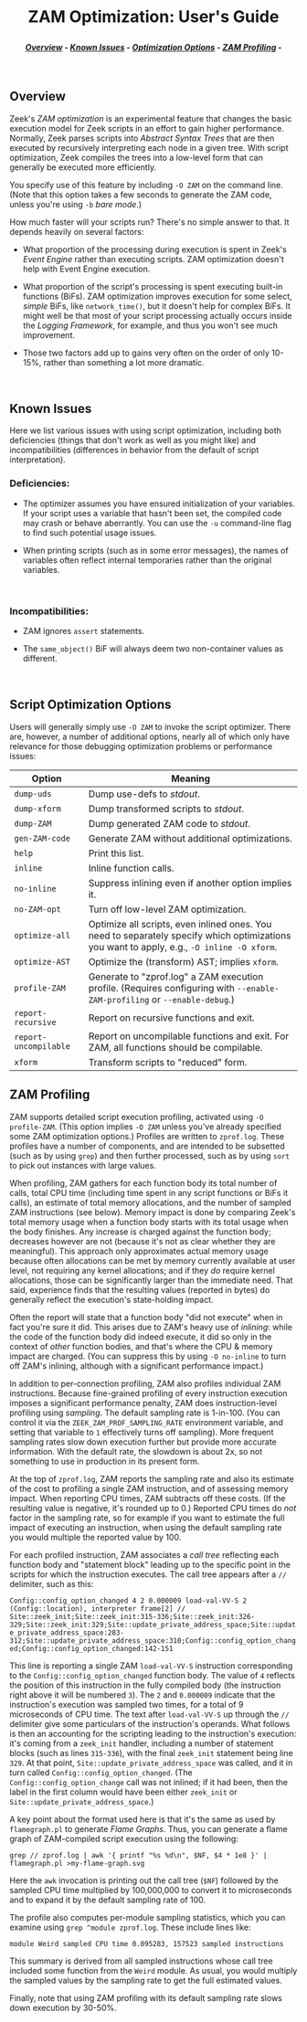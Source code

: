 <h1 align="center">

ZAM Optimization: User's Guide

</h1><h4 align="center">

[_Overview_](#overview) -
[_Known Issues_](#known-issues) -
[_Optimization Options_](#script-optimization-options) -
[_ZAM Profiling_](#ZAM-profiling) -

</h4>


<br>

<a name="overview"></a>
## Overview

Zeek's _ZAM optimization_ is an experimental feature that changes the
basic execution model for Zeek scripts in an effort to gain higher
performance.   Normally, Zeek parses scripts into _Abstract Syntax Trees_
that are then executed by recursively interpreting each node in a given
tree.  With script optimization, Zeek compiles the trees into a low-level
form that can generally be executed more efficiently.

You specify use of this feature by including `-O ZAM` on the command line.
(Note that this option takes a few seconds to generate the ZAM code, unless
you're using `-b` _bare mode_.)

How much faster will your scripts run?  There's no simple answer to that.
It depends heavily on several factors:

* What proportion of the processing during execution is spent in Zeek's
_Event Engine_ rather than executing scripts.  ZAM optimization doesn't
help with Event Engine execution.

* What proportion of the script's processing is spent executing built-in
functions (BiFs).  ZAM optimization improves execution for some select,
_simple_ BiFs, like `network_time()`, but it doesn't help for complex BiFs.
It might well be that most of your script processing actually occurs inside
the _Logging Framework_, for example, and thus you won't see much improvement.

* Those two factors add up to gains very often on the order of only 10-15%,
rather than something a lot more dramatic.

<br>

<a name="known-issues"></a>
## Known Issues


Here we list various issues with using script optimization, including both
deficiencies (things that don't work as well as you might like)
and incompatibilities (differences in behavior from the default
of script interpretation).
<br>

### Deficiencies:

* The optimizer assumes you have ensured initialization of your variables.
If your script uses a variable that hasn't been set, the compiled code may
crash or behave aberrantly. You can use the `-u` command-line flag to find such potential usage issues.

* When printing scripts (such as in some error messages), the names of
variables often reflect internal temporaries rather than the original
variables.

<br>

### Incompatibilities:

* ZAM ignores `assert` statements.

* The `same_object()` BiF will always deem two non-container values as
different.

<br>

<a name="script-optimization-options"></a>
## Script Optimization Options

Users will generally simply use `-O ZAM` to invoke the script optimizer.
There are, however, a number of additional options, nearly all of which
only have relevance for those debugging optimization problems or performance
issues:

|Option|Meaning|
|---|---|
|`dump-uds`	|	Dump use-defs to _stdout_.|
|`dump-xform`	|	Dump transformed scripts to _stdout_.|
|`dump-ZAM`	|	Dump generated ZAM code to _stdout_.|
|`gen-ZAM-code`		|	Generate ZAM without additional optimizations.|
|`help`		|	Print this list.|
|`inline`		|	Inline function calls.|
|`no-inline`		|	Suppress inlining even if another option implies it.|
|`no-ZAM-opt`	|	Turn off low-level ZAM optimization.|
|`optimize-all`	|	Optimize all scripts, even inlined ones. You need to separately specify which optimizations you want to apply, e.g., `-O inline -O xform`.|
|`optimize-AST`	|	Optimize the (transform) AST; implies `xform`.|
|`profile-ZAM`	|	Generate to "zprof.log" a ZAM execution profile. (Requires configuring with `--enable-ZAM-profiling` or `--enable-debug`.)|
|`report-recursive`	|	Report on recursive functions and exit.|
|`report-uncompilable`	|	Report on uncompilable functions and exit. For ZAM, all functions should be compilable.|
|`xform`		|	Transform scripts to "reduced" form.|

<a name="ZAM-profiling"></a>
## ZAM Profiling

ZAM supports detailed script execution profiling, activated using `-O
profile-ZAM`. (This option implies `-O ZAM` unless you've already specified
some ZAM optimization options.) Profiles are written to `zprof.log`. These
profiles have a number of components, and are intended to be subsetted
(such as by using `grep`) and then further processed, such as by using
`sort` to pick out instances with large values.

When profiling, ZAM gathers for each function body its total number of
calls, total CPU time (including time spent in any script functions or
BiFs it calls), an estimate of total memory allocations, and the number
of sampled ZAM instructions (see below). Memory impact is done by comparing
Zeek's total memory usage when a function body starts with its total usage
when the body finishes. Any increase is charged against the function body;
decreases however are not (because it's not as clear whether they are
meaningful). This approach only approximates actual memory usage because
often allocations can be met by memory currently available at user level,
not requiring any kernel allocations; and if they _do_ require kernel
allocations, those can be significantly larger than the immediate need.
That said, experience finds that the resulting values (reported in bytes)
do generally reflect the execution's state-holding impact.

Often the report will state that a function body "did not execute" when
in fact you're sure it did. This arises due to ZAM's heavy use of _inlining_:
while the code of the function body did indeed execute, it did so only in
the context of _other_ function bodies, and that's where the CPU & memory
impact are charged. (You can suppress this by using `-O no-inline` to turn
off ZAM's inlining, although with a significant performance impact.)

In addition to per-connection profiling, ZAM also profiles individual ZAM
instructions. Because fine-grained profiling of every instruction execution
imposes a significant performance penalty,
ZAM does instruction-level profiling using _sampling_.  The default sampling
rate is 1-in-100. (You can control it via the `ZEEK_ZAM_PROF_SAMPLING_RATE`
environment variable, and setting that variable to `1` effectively turns
off sampling). More frequent sampling rates slow down execution further but
provide more accurate information. With the default rate, the slowdown is
about 2x, so not something to use in production in its present form.

At the top of `zprof.log`, ZAM reports the sampling rate and also its
estimate of the cost to profiling a single ZAM instruction, and of assessing
memory impact. When reporting CPU times, ZAM subtracts off these costs.
(If the resulting value is negative, it's rounded up to 0.) Reported CPU
times do _not_ factor in the sampling rate, so for example if you want to
estimate the full impact of executing an instruction, when using the default
sampling rate you would multiple the reported value by 100.

For each profiled instruction, ZAM associates a _call tree_ reflecting
each function body and "statement block" leading up to the specific point
in the scripts for which the instruction executes. The call tree appears
after a `//` delimiter, such as this:

`
Config::config_option_changed 4 2 0.000009 load-val-VV-S 2 (Config::location), interpreter frame[2] // Site::zeek_init;Site::zeek_init:315-336;Site::zeek_init:326-329;Site::zeek_init:329;Site::update_private_address_space;Site::update_private_address_space:283-312;Site::update_private_address_space:310;Config::config_option_changed;Config::config_option_changed:142-151
`

This line is reporting a single ZAM `load-val-VV-S` instruction corresponding
to the `Config::config_option_changed` function body. The value of `4`
reflects the position of this instruction in the fully compiled body (the
instruction right above it will be numbered `3`). The `2` and `0.000009`
indicate that the instruction's execution was sampled two times, for a
total of 9 microseconds of CPU time. The text after `load-val-VV-S` up
through the `//` delimiter give some particulars of the instruction's
operands. What follows is then an accounting for the scripting leading to
the instruction's execution: it's coming from a `zeek_init` handler,
including a number of statement blocks (such as lines `315-336`), with the
final `zeek_init` statement being line `329`. At that point,
`Site::update_private_address_space` was called, and it in turn called
`Config::config_option_changed`. (The `Config::config_option_change` call
was not inlined; if it had been, then the label in the first column would
have been either `zeek_init` or `Site::update_private_address_space`.)

A key point about the format used here is that it's the same as used by
`flamegraph.pl` to generate _Flame Graphs_. Thus, you can generate a flame
graph of ZAM-compiled script execution using the following:

`
grep // zprof.log | awk '{ printf "%s %d\n", $NF, $4 * 1e8 }' | flamegraph.pl >my-flame-graph.svg
`

Here the `awk` invocation is printing out the call tree (`$NF`) followed
by the sampled CPU time multiplied by 100,000,000 to convert it to
microseconds and to expand it by the default sampling rate of 100.

The profile also computes per-module sampling statistics, which you can
examine using `grep ^module zprof.log`. These include lines like:

`
module Weird sampled CPU time 0.095283, 157523 sampled instructions
`

This summary is derived from all sampled instructions whose call tree
included some function from the `Weird` module.  As usual, you would
multiply the sampled values by the sampling rate to get the full estimated
values.

Finally, note that using ZAM profiling with its default sampling rate slows
down execution by 30-50%.

<br>
<br>

